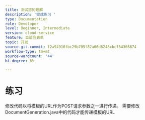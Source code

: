 ```yaml
---
title: 测试您的理解
description: '完成练习 '
type: Documentation
role: Developer
level: Beginner, Intermediate
version: cloud-service
feature: 自适应表单
topic: 开发
source-git-commit: f2a94910fbc29b705f82a66d8248cbcf54366874
workflow-type: tm+mt
source-wordcount: '44'
ht-degree: 6%

---
```



# 练习

修改代码以将模板的URL作为POST请求参数之一进行传递。 需要修改DocumentGeneration.java中的代码才能传递模板的URL


